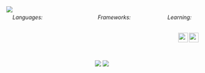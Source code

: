 <div style="display: flex;">
  <img align="right" src="https://komarev.com/ghpvc/?username=13dev&style=flat-square" />
  <h6>Languages:</h6>
  <img src="https://img.shields.io/badge/C++-%20?style=flat-square&logo=c%2B%2B&logoColor=white&color=00549e" height="16" />
  <img src="https://img.shields.io/badge/HTML-%20?style=flat-square&logo=html5&logoColor=white&color=e54c21" height="16" />
  <img src="https://img.shields.io/badge/PHP-%20?style=flat-square&logo=php&logoColor=white&color=4d588e" height="16" />
  <img src="https://img.shields.io/badge/CSS3-%20?style=flat-square&logo=css3&logoColor=white&color=0160a5" height="16" />
  <img src="https://img.shields.io/badge/JAVA-%20?style=flat-square&logo=java&logoColor=white&color=ed292c" height="16" />
  <img src="https://img.shields.io/badge/SASS-%20?style=flat-square&logo=sass&logoColor=white&color=CC6699" height="16" />
  <img src="https://img.shields.io/badge/JAVASCRIPT-%20?style=flat-square&logo=javascript&logoColor=white&color=cfb430" height="16" />
  <img src="https://img.shields.io/badge/PYTHON-%20?style=flat-square&logo=python&logoColor=white&color=3776AB" height="16"/>
  <img src="https://img.shields.io/badge/SQL-%20?style=flat-square&logo=mysql&logoColor=white&color=4479A1" height="16"/>
  <h6>Frameworks:</h6>
  <img src="https://img.shields.io/badge/LARAVEL-%20?style=flat-square&logo=laravel&logoColor=white&color=FF2D20" height="16" />
  <img src="https://img.shields.io/badge/LUMEN-%20?style=flat-square&logo=lumen&logoColor=white&color=E74430" height="16" />
  <img src="https://img.shields.io/badge/VUE.JS-%20?style=flat-square&logo=vue.js&logoColor=white&color=4FC08D" height="16" />
  <img src="https://img.shields.io/badge/BOOTSTRAP-%20?style=flat-square&logo=bootstrap&logoColor=white&color=7952B3" height="16" />
  <img src="https://img.shields.io/badge/BULMA-%20?style=flat-square&logo=bulma&logoColor=white&color=00D1B2" height="16" />
  <img src="https://img.shields.io/badge/TAILWIND-%20?style=flat-square&logo=Tailwind%20CSS&logoColor=white&color=38B2AC" height="16" />
  
  <h6>Learning:</h6>
  <img height="16" src="https://img.shields.io/badge/ELIXIR-%20?style=flat-square&logo=elixir&logoColor=white&color=4B275F" />
  <img src="https://img.shields.io/badge/REACT-%20?style=flat-square&logo=react&logoColor=white&color=0160a5" height="16" />
</div> 

<a target="_blank" href="https://13dev.pt">
  <img align="right" src="https://user-images.githubusercontent.com/17799292/129457825-a8b40ad3-1d92-43c7-bb65-99811d353010.png" height="25" width="25"/>
</a>
<a target="_blank" href="https://linkedin.com/in/leo-oliveira13">
  <img align="right" src="https://user-images.githubusercontent.com/17799292/129457914-2b555141-8514-4918-8c25-38b5f8ec2939.png" height="25" width="25" />
</a>

&nbsp;
---
<div align="center">
  <div>
    <img src="https://github-readme-stats.vercel.app/api?username=13dev&show_icons=true&include_all_commits=true&line_height=20&hide_border=true&theme=graywhite"/>
    <img src="https://github-readme-stats.vercel.app/api/top-langs/?username=13dev&layout=compact&theme=graywhite&hide_border=true" />
  </div>
</div>
